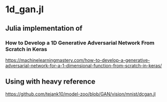 # 1d_gan.jl

## Julia implementation of 
### How to Develop a 1D Generative Adversarial Network From Scratch in Keras
https://machinelearningmastery.com/how-to-develop-a-generative-adversarial-network-for-a-1-dimensional-function-from-scratch-in-keras/ 
## Using with heavy reference
https://github.com/tejank10/model-zoo/blob/GAN/vision/mnist/dcgan.jl
